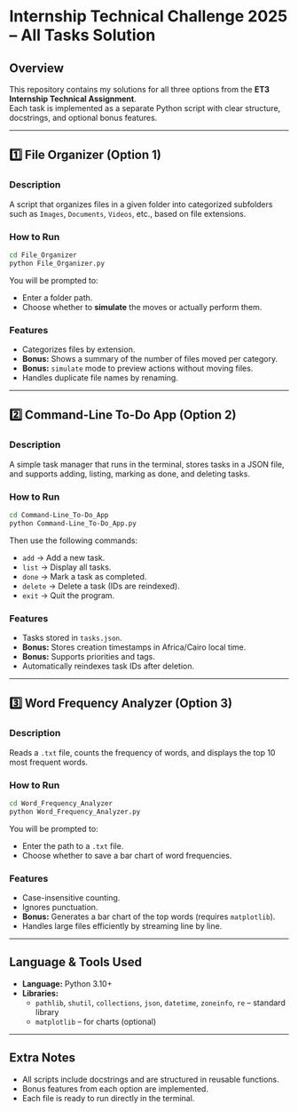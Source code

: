 # Internship Technical Challenge 2025 – All Tasks Solution

## Overview
This repository contains my solutions for all three options from the **ET3 Internship Technical Assignment**.  
Each task is implemented as a separate Python script with clear structure, docstrings, and optional bonus features.

---

## 1️⃣ File Organizer (Option 1)

### Description
A script that organizes files in a given folder into categorized subfolders such as `Images`, `Documents`, `Videos`, etc., based on file extensions.

### How to Run
```bash
cd File_Organizer
python File_Organizer.py
```
You will be prompted to:
- Enter a folder path.
- Choose whether to **simulate** the moves or actually perform them.

### Features
- Categorizes files by extension.
- **Bonus:** Shows a summary of the number of files moved per category.
- **Bonus:** `simulate` mode to preview actions without moving files.
- Handles duplicate file names by renaming.

---

## 2️⃣ Command-Line To-Do App (Option 2)

### Description
A simple task manager that runs in the terminal, stores tasks in a JSON file, and supports adding, listing, marking as done, and deleting tasks.

### How to Run
```bash
cd Command-Line_To-Do_App
python Command-Line_To-Do_App.py
```
Then use the following commands:
- `add` → Add a new task.
- `list` → Display all tasks.
- `done` → Mark a task as completed.
- `delete` → Delete a task (IDs are reindexed).
- `exit` → Quit the program.

### Features
- Tasks stored in `tasks.json`.
- **Bonus:** Stores creation timestamps in Africa/Cairo local time.
- **Bonus:** Supports priorities and tags.
- Automatically reindexes task IDs after deletion.

---

## 3️⃣ Word Frequency Analyzer (Option 3)

### Description
Reads a `.txt` file, counts the frequency of words, and displays the top 10 most frequent words.

### How to Run
```bash
cd Word_Frequency_Analyzer
python Word_Frequency_Analyzer.py
```
You will be prompted to:
- Enter the path to a `.txt` file.
- Choose whether to save a bar chart of word frequencies.

### Features
- Case-insensitive counting.
- Ignores punctuation.
- **Bonus:** Generates a bar chart of the top words (requires `matplotlib`).
- Handles large files efficiently by streaming line by line.

---

## Language & Tools Used
- **Language:** Python 3.10+
- **Libraries:**
  - `pathlib`, `shutil`, `collections`, `json`, `datetime`, `zoneinfo`, `re` – standard library
  - `matplotlib` – for charts (optional)

---

## Extra Notes
- All scripts include docstrings and are structured in reusable functions.
- Bonus features from each option are implemented.
- Each file is ready to run directly in the terminal.
